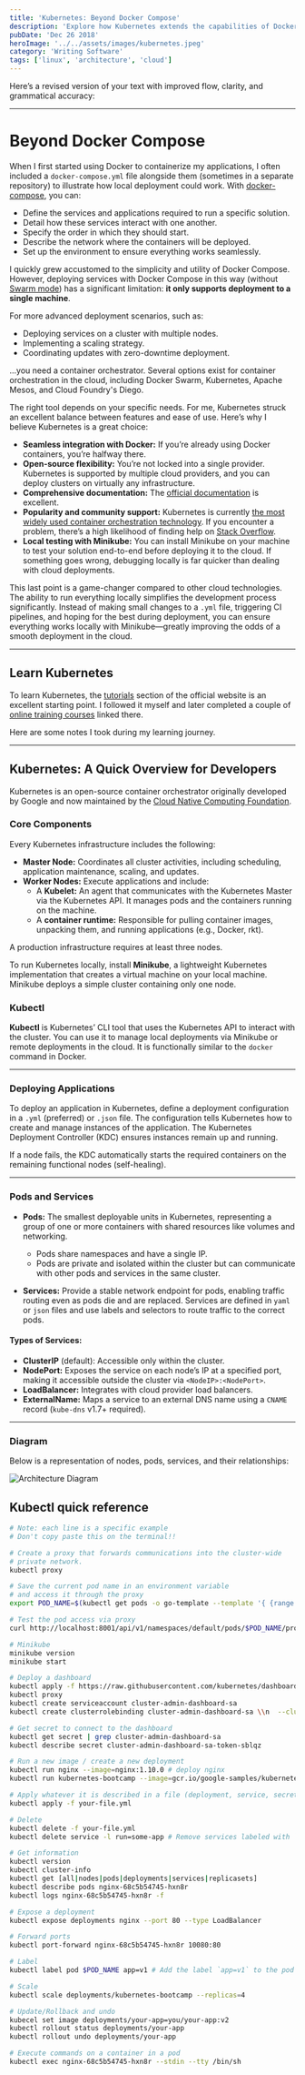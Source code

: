 ```yaml
---
title: 'Kubernetes: Beyond Docker Compose'
description: 'Explore how Kubernetes extends the capabilities of Docker Compose for managing containerized applications at scale.'
pubDate: 'Dec 26 2018'
heroImage: '../../assets/images/kubernetes.jpeg'
category: 'Writing Software'
tags: ['linux', 'architecture', 'cloud']
---
```


Here’s a revised version of your text with improved flow, clarity, and grammatical accuracy:

---

# Beyond Docker Compose

When I first started using Docker to containerize my applications, I often included a `docker-compose.yml` file alongside them (sometimes in a separate repository) to illustrate how local deployment could work. With [docker-compose](https://docs.docker.com/compose/), you can:

- Define the services and applications required to run a specific solution.
- Detail how these services interact with one another.
- Specify the order in which they should start.
- Describe the network where the containers will be deployed.
- Set up the environment to ensure everything works seamlessly.

I quickly grew accustomed to the simplicity and utility of Docker Compose. However, deploying services with Docker Compose in this way (without [Swarm mode](https://docs.docker.com/engine/swarm/)) has a significant limitation: **it only supports deployment to a single machine**.

For more advanced deployment scenarios, such as:

- Deploying services on a cluster with multiple nodes.
- Implementing a scaling strategy.
- Coordinating updates with zero-downtime deployment.

...you need a container orchestrator. Several options exist for container orchestration in the cloud, including Docker Swarm, Kubernetes, Apache Mesos, and Cloud Foundry's Diego.

The right tool depends on your specific needs. For me, Kubernetes struck an excellent balance between features and ease of use. Here’s why I believe Kubernetes is a great choice:

- **Seamless integration with Docker:** If you’re already using Docker containers, you’re halfway there.
- **Open-source flexibility:** You’re not locked into a single provider. Kubernetes is supported by multiple cloud providers, and you can deploy clusters on virtually any infrastructure.
- **Comprehensive documentation:** The [official documentation](https://kubernetes.io/docs/home/?path=users&persona=app-developer&level=foundational) is excellent.
- **Popularity and community support:** Kubernetes is currently [the most widely used container orchestration technology](https://thenewstack.io/data-says-kubernetes-deployment-patterns/). If you encounter a problem, there’s a high likelihood of finding help on [Stack Overflow](https://stackoverflow.com/questions/tagged/kubernetes).
- **Local testing with Minikube:** You can install Minikube on your machine to test your solution end-to-end before deploying it to the cloud. If something goes wrong, debugging locally is far quicker than dealing with cloud deployments.

This last point is a game-changer compared to other cloud technologies. The ability to run everything locally simplifies the development process significantly. Instead of making small changes to a `.yml` file, triggering CI pipelines, and hoping for the best during deployment, you can ensure everything works locally with Minikube—greatly improving the odds of a smooth deployment in the cloud.

---

## Learn Kubernetes

To learn Kubernetes, the [tutorials](https://kubernetes.io/docs/tutorials/) section of the official website is an excellent starting point. I followed it myself and later completed a couple of [online training courses](https://kubernetes.io/docs/tutorials/online-training/overview/) linked there.

Here are some notes I took during my learning journey.

---

## Kubernetes: A Quick Overview for Developers

Kubernetes is an open-source container orchestrator originally developed by Google and now maintained by the [Cloud Native Computing Foundation](https://en.wikipedia.org/wiki/Linux_Foundation#Cloud_Native_Computing_Foundation).

### Core Components

Every Kubernetes infrastructure includes the following:

- **Master Node:** Coordinates all cluster activities, including scheduling, application maintenance, scaling, and updates.
- **Worker Nodes:** Execute applications and include:
  - A **Kubelet:** An agent that communicates with the Kubernetes Master via the Kubernetes API. It manages pods and the containers running on the machine.
  - A **container runtime:** Responsible for pulling container images, unpacking them, and running applications (e.g., Docker, rkt).

A production infrastructure requires at least three nodes.

To run Kubernetes locally, install **Minikube**, a lightweight Kubernetes implementation that creates a virtual machine on your local machine. Minikube deploys a simple cluster containing only one node.

### Kubectl

**Kubectl** is Kubernetes’ CLI tool that uses the Kubernetes API to interact with the cluster. You can use it to manage local deployments via Minikube or remote deployments in the cloud. It is functionally similar to the `docker` command in Docker.

---

### Deploying Applications

To deploy an application in Kubernetes, define a deployment configuration in a `.yml` (preferred) or `.json` file. The configuration tells Kubernetes how to create and manage instances of the application. The Kubernetes Deployment Controller (KDC) ensures instances remain up and running.

If a node fails, the KDC automatically starts the required containers on the remaining functional nodes (self-healing).

---

### Pods and Services

- **Pods:** The smallest deployable units in Kubernetes, representing a group of one or more containers with shared resources like volumes and networking.

  - Pods share namespaces and have a single IP.
  - Pods are private and isolated within the cluster but can communicate with other pods and services in the same cluster.

- **Services:** Provide a stable network endpoint for pods, enabling traffic routing even as pods die and are replaced. Services are defined in `yaml` or `json` files and use labels and selectors to route traffic to the correct pods.

#### Types of Services:

- **ClusterIP** (default): Accessible only within the cluster.
- **NodePort:** Exposes the service on each node’s IP at a specified port, making it accessible outside the cluster via `<NodeIP>:<NodePort>`.
- **LoadBalancer:** Integrates with cloud provider load balancers.
- **ExternalName:** Maps a service to an external DNS name using a `CNAME` record (`kube-dns` v1.7+ required).

---

### Diagram

Below is a representation of nodes, pods, services, and their relationships:

![Architecture Diagram](/assets/images/pods-nodes-services.png 'Architecture Diagram')

## Kubectl quick reference

```sh
# Note: each line is a specific example
# Don't copy paste this on the terminal!!

# Create a proxy that forwards communications into the cluster-wide
# private network.
kubectl proxy

# Save the current pod name in an environment variable
# and access it through the proxy
export POD_NAME=$(kubectl get pods -o go-template --template '{ {range .items} } { {.metadata.name} } { {"\n"} } { {end} }')

# Test the pod access via proxy
curl http://localhost:8001/api/v1/namespaces/default/pods/$POD_NAME/proxy/

# Minikube
minikube version
minikube start

# Deploy a dashboard
kubectl apply -f https://raw.githubusercontent.com/kubernetes/dashboard/master/src/deploy/recommended/kubernetes-dashboard.yaml
kubectl proxy
kubectl create serviceaccount cluster-admin-dashboard-sa
kubectl create clusterrolebinding cluster-admin-dashboard-sa \\n  --clusterrole=cluster-admin \\n  --serviceaccount=default:cluster-admin-dashboard-sa

# Get secret to connect to the dashboard
kubectl get secret | grep cluster-admin-dashboard-sa
kubectl describe secret cluster-admin-dashboard-sa-token-sblqz

# Run a new image / create a new deployment
kubectl run nginx --image=nginx:1.10.0 # deploy nginx
kubectl run kubernetes-bootcamp --image=gcr.io/google-samples/kubernetes-bootcamp:v1 --port=8080

# Apply whatever it is described in a file (deployment, service, secret...)
kubectl apply -f your-file.yml

# Delete
kubectl delete -f your-file.yml
kubectl delete service -l run=some-app # Remove services labeled with `run=some-app`

# Get information
kubectl version
kubectl cluster-info
kubectl get [all|nodes|pods|deployments|services|replicasets]
kubectl describe pods nginx-68c5b54745-hxn8r
kubectl logs nginx-68c5b54745-hxn8r -f

# Expose a deployment
kubectl expose deployments nginx --port 80 --type LoadBalancer

# Forward ports
kubectl port-forward nginx-68c5b54745-hxn8r 10080:80

# Label
kubectl label pod $POD_NAME app=v1 # Add the label `app=v1` to the pod `$POD_NAME`

# Scale
kubectl scale deployments/kubernetes-bootcamp --replicas=4

# Update/Rollback and undo
kubecel set image deployments/your-app=you/your-app:v2
kubectl rollout status deployments/your-app
kubectl rollout undo deployments/your-app

# Execute commands on a container in a pod
kubectl exec nginx-68c5b54745-hxn8r --stdin --tty /bin/sh

```
